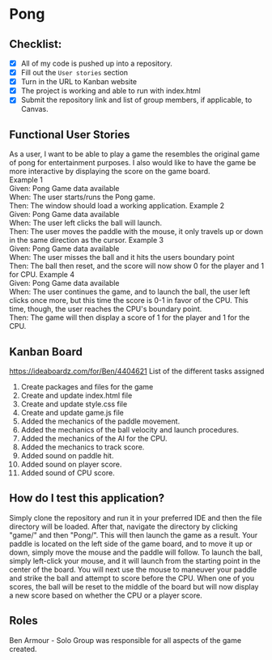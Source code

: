 # Pong

## Checklist:
- [x] All of my code is pushed up into a repository.
- [x] Fill out the `User stories` section
- [x] Turn in the URL to Kanban website 
- [x] The project is working and able to run with index.html 
- [x] Submit the repository link and list of group members, if applicable, to Canvas.

## Functional User Stories
As a user, I want to be able to play a game the resembles the original game of pong for entertainment purposes. I also would like to have the game be more interactive by displaying the score on the game board.
<br>Example 1 
<br>Given: Pong Game data available 
<br>When: The user starts/runs the Pong game.
<br>Then: The window should load a working application.
Example 2 
<br>Given: Pong Game data available
<br>When: The user left clicks the ball will launch.
<br>Then: The user moves the paddle with the mouse, it only travels up or down in the same direction as the cursor.
Example 3 
<br>Given: Pong Game data available
<br>When: The user misses the ball and it hits the users boundary point 
<br>Then: The ball then reset, and the score will now show 0 for the player and 1 for CPU.
Example 4 
<br>Given: Pong Game data available
<br>When: The user continues the game, and to launch the ball, the user left clicks once more, but this time the score is 0-1 in favor of the CPU. This time, though, the user reaches the CPU's boundary point.
<br>Then: The game will then display a score of 1 for the player and 1 for the CPU.

## Kanban Board
https://ideaboardz.com/for/Ben/4404621
List of the different tasks assigned
1.	Create packages and files for the game
2.	Create and update index.html file
3.	Create and update style.css file
4.	Create and update game.js file
5.	Added the mechanics of the paddle movement.
6.	Added the mechanics of the ball velocity and launch procedures.
7.	Added the mechanics of the AI for the CPU.
8.	Added the mechanics to track score.
9.	Added sound on paddle hit.
10.	Added sound on player score.
11.	Added sound of CPU score.

## How do I test this application?
Simply clone the repository and run it in your preferred IDE and then the file directory will be loaded. After that, navigate the directory by clicking "game/" and then "Pong/". This will then launch the game as a result. Your paddle is located on the left side of the game board, and to move it up or down, simply move the mouse and the paddle will follow. To launch the ball, simply left-click your mouse, and it will launch from the starting point in the center of the board. You will next use the mouse to maneuver your paddle and strike the ball and attempt to score before the CPU. When one of you scores, the ball will be reset to the middle of the board but will now display a new score based on whether the CPU or a player score.

## Roles
Ben Armour - Solo Group was responsible for all aspects of the game created. 



